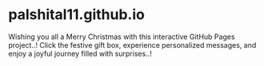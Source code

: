 # palshital11.github.io
Wishing you all a Merry Christmas with this interactive GitHub Pages project..! Click the festive gift box, experience personalized messages, and enjoy a joyful journey filled with surprises..!
